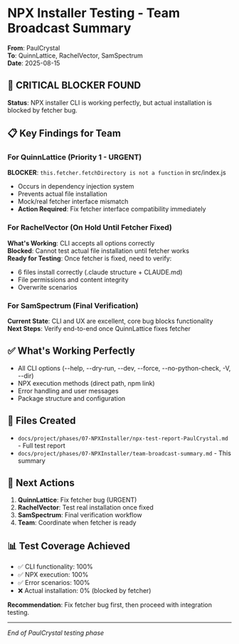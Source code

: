 # NPX Installer Testing - Team Broadcast Summary
**From**: PaulCrystal  
**To**: QuinnLattice, RachelVector, SamSpectrum  
**Date**: 2025-08-15  

## 🚨 CRITICAL BLOCKER FOUND

**Status**: NPX installer CLI is working perfectly, but actual installation is blocked by fetcher bug.

## 📋 Key Findings for Team

### For QuinnLattice (Priority 1 - URGENT)
**BLOCKER**: `this.fetcher.fetchDirectory is not a function` in src/index.js  
- Occurs in dependency injection system
- Prevents actual file installation
- Mock/real fetcher interface mismatch
- **Action Required**: Fix fetcher interface compatibility immediately

### For RachelVector (On Hold Until Fetcher Fixed)
**What's Working**: CLI accepts all options correctly  
**Blocked**: Cannot test actual file installation until fetcher works  
**Ready for Testing**: Once fetcher is fixed, need to verify:
- 6 files install correctly (.claude structure + CLAUDE.md)
- File permissions and content integrity
- Overwrite scenarios

### For SamSpectrum (Final Verification)
**Current State**: CLI and UX are excellent, core bug blocks functionality  
**Next Steps**: Verify end-to-end once QuinnLattice fixes fetcher  

## ✅ What's Working Perfectly
- All CLI options (--help, --dry-run, --dev, --force, --no-python-check, -V, --dir)
- NPX execution methods (direct path, npm link)
- Error handling and user messages
- Package structure and configuration

## 📁 Files Created
- `docs/project/phases/07-NPXInstaller/npx-test-report-PaulCrystal.md` - Full test report
- `docs/project/phases/07-NPXInstaller/team-broadcast-summary.md` - This summary

## 🎯 Next Actions
1. **QuinnLattice**: Fix fetcher bug (URGENT)
2. **RachelVector**: Test real installation once fixed
3. **SamSpectrum**: Final verification workflow
4. **Team**: Coordinate when fetcher is ready

## 📊 Test Coverage Achieved
- ✅ CLI functionality: 100%
- ✅ NPX execution: 100%  
- ✅ Error scenarios: 100%
- ❌ Actual installation: 0% (blocked by fetcher)

**Recommendation**: Fix fetcher bug first, then proceed with integration testing.

---
*End of PaulCrystal testing phase*